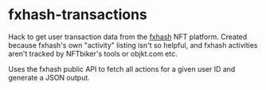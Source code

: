 # fxhash-transactions
Hack to get user transaction data from the [fxhash](https://fxhash.xyz) NFT platform. Created because fxhash's own "activity" listing isn't so helpful, and fxhash activities aren't tracked by NFTbiker's tools or objkt.com etc.

Uses the fxhash public API to fetch all actions for a given user ID and generate a JSON output.